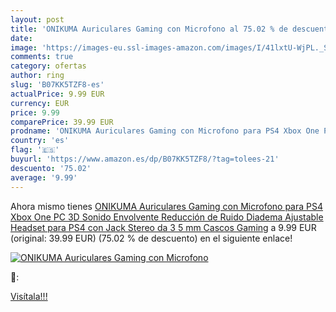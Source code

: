 ```yaml
---
layout: post
title: 'ONIKUMA Auriculares Gaming con Microfono al 75.02 % de descuento'
date: 
image: 'https://images-eu.ssl-images-amazon.com/images/I/41lxtU-WjPL._SL200_.jpg'
comments: true
category: ofertas
author: ring
slug: 'B07KK5TZF8-es'
actualPrice: 9.99 EUR
currency: EUR
price: 9.99
comparePrice: 39.99 EUR
prodname: 'ONIKUMA Auriculares Gaming con Microfono para PS4 Xbox One PC  3D Sonido Envolvente  Reducción de Ruido  Diadema Ajustable Headset para PS4 con Jack Stereo da 3 5 mm Cascos Gaming'
country: 'es'
flag: '🇪🇸'
buyurl: 'https://www.amazon.es/dp/B07KK5TZF8/?tag=tolees-21'
descuento: '75.02'
average: '9.99'
---
```


Ahora mismo tienes [ONIKUMA Auriculares Gaming con Microfono para PS4 Xbox One PC  3D Sonido Envolvente  Reducción de Ruido  Diadema Ajustable Headset para PS4 con Jack Stereo da 3 5 mm Cascos Gaming](https://www.amazon.es/dp/B07KK5TZF8/?tag=tolees-21) a 9.99 EUR (original: 39.99 EUR) (75.02 %  de descuento) en el siguiente enlace!

[![ONIKUMA Auriculares Gaming con Microfono](https://images-eu.ssl-images-amazon.com/images/I/41lxtU-WjPL._SL200_.jpg)](https://www.amazon.es/dp/B07KK5TZF8/?tag=tolees-21)

🔎:


[Visítala!!!](https://www.amazon.es/dp/B07KK5TZF8/?tag=tolees-21)
